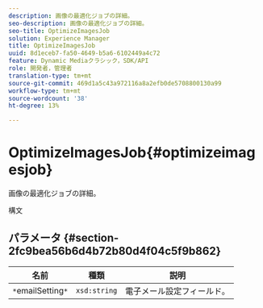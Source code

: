 ```yaml
---
description: 画像の最適化ジョブの詳細。
seo-description: 画像の最適化ジョブの詳細。
seo-title: OptimizeImagesJob
solution: Experience Manager
title: OptimizeImagesJob
uuid: 8d1eceb7-fa50-4649-b5a6-6102449a4c72
feature: Dynamic Mediaクラシック，SDK/API
role: 開発者，管理者
translation-type: tm+mt
source-git-commit: 469d1a5c43a972116a8a2efb0de5708800130a99
workflow-type: tm+mt
source-wordcount: '38'
ht-degree: 13%

---
```



# OptimizeImagesJob{#optimizeimagesjob}

画像の最適化ジョブの詳細。

構文

## パラメータ {#section-2fc9bea56b6d4b72b80d4f04c5f9b862}

| 名前 | 種類 | 説明 |
|---|---|---|
| `*`emailSetting`*` | `xsd:string` | 電子メール設定フィールド。 |

